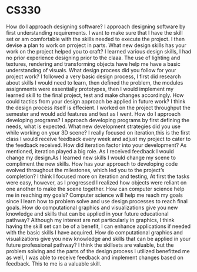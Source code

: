 # CS330

How do I approach designing software?
I approach designing software by first understanding requirements. I want to make sure that I have the skill set or am comfortable with the skills needed to execute the project. I then devise a plan to work on prroject in parts. 
What new design skills has your work on the project helped you to craft?
I learned various design skills, I had no prior experience designing prior to the claaa. The use of lighting and textures, rendering and transforming objects have help me have a basic understanding of visuals. 
What design process did you follow for your project work?
I followed a very basic design process, I first did research about skills I would need to learn, then defined the problem, the modules assignments were essentially prototypes, then I would implement my learned skill to the final project, test and make changes accordingly. 
How could tactics from your design approach be applied in future work?
I think the design process itself is effecient. I worked on the project throughput the semester and would add features and test as I went.
How do I approach developing programs?
I approach developing programs by first defining the needs, what is expected.
What new development strategies did you use while working on your 3D scene?
I really focused on iteration,this is the first class I would receive feedback every week and adjust my project to cater to the feedback received.
How did iteration factor into your development?
As mentioned, iteration played a big role. As I received feedback I would change my design.As I learned new skills I would change my scene to compliment the new skills. 
How has your approach to developing code evolved throughout the milestones, which led you to the project’s completion?
I think I focused more on iteration and testing, At first the tasks were easy, however, as I progressed I realized how objects were reliant on one another to make the scene together.
How can computer science help me in reaching my goals?
Computer science will help me reach my goals since I learn how to problem solve and use design processes to reach final goals.
How do computational graphics and visualizations give you new knowledge and skills that can be applied in your future educational pathway?
Although my interest are not particularly in graphics, I think having the skill set can be of a benefit, I can enhance applications if needed with the basic skills I have acquired. 
How do computational graphics and visualizations give you new knowledge and skills that can be applied in your future professional pathway?
I think the skillsets are valuable, but the problem solving and the parts of the design process I utilized benefitted me as well, I was able to receive feedback and implement changes based on feedback. This to me is a valuable skill.

